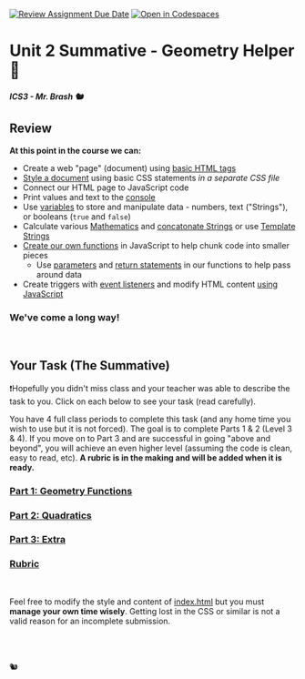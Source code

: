 [![Review Assignment Due Date](https://classroom.github.com/assets/deadline-readme-button-22041afd0340ce965d47ae6ef1cefeee28c7c493a6346c4f15d667ab976d596c.svg)](https://classroom.github.com/a/tsXAzHXV)
[![Open in Codespaces](https://classroom.github.com/assets/launch-codespace-2972f46106e565e64193e422d61a12cf1da4916b45550586e14ef0a7c637dd04.svg)](https://classroom.github.com/open-in-codespaces?assignment_repo_id=16719757)
# Unit 2 Summative - Geometry Helper 📐

##### ICS3 - Mr. Brash 🐿️


## Review

**At this point in the course we can:**
- Create a web "page" (document) using [basic HTML tags](https://www.w3schools.com/html/html5_syntax.asp)
- [Style a document](https://www.w3schools.com/html/html_css.asp) using basic CSS statements _in a separate CSS file_
- Connect our HTML page to JavaScript code
- Print values and text to the [console](https://www.w3schools.com/jsref/met_console_log.asp)
- Use [variables](https://www.w3schools.com/js/js_let.asp) to store and manipulate data - numbers, text ("Strings"), or booleans (`true` and `false`)
- Calculate various [Mathematics](https://www.w3schools.com/jsref/jsref_obj_math.asp) and [concatonate Strings](https://www.freecodecamp.org/learn/javascript-algorithms-and-data-structures/basic-javascript/concatenating-strings-with-plus-operator) or use [Template Strings](https://www.w3schools.com/js/js_string_templates.asp)
- [Create our own functions](https://www.w3schools.com/js/js_functions.asp) in JavaScript to help chunk code into smaller pieces
    - Use [parameters](https://www.w3schools.com/js/js_function_parameters.asp) and [return statements](https://www.w3schools.com/jsref/jsref_return.asp) in our functions to help pass around data
- Create triggers with [event listeners](https://www.w3schools.com/js/js_htmldom_eventlistener.asp) and modify HTML content [using JavaScript](https://www.w3schools.com/js/js_intro.asp)

### We've come a long way!

<br>

## Your Task (The Summative)

❗Hopefully you didn't miss class and your teacher was able to describe the task to you. Click on each below to see your task (read carefully).

You have 4 full class periods to complete this task (and any home time you wish to use but it is not forced). The goal is to complete Parts 1 & 2 (Level 3 & 4). If you move on to Part 3 and are successful in going "above and beyond", you will achieve an even higher level (assuming the code is clean, easy to read, etc). **A rubric is in the making and will be added when it is ready.**

### [Part 1: Geometry Functions](./TASKS/PART1.md)

### [Part 2: Quadratics](./TASKS/PART2.md)

### [Part 3: Extra](./TASKS/PART3.md)

### [Rubric](./TASKS/RUBRIC.md)

<br>

Feel free to modify the style and content of [index.html](./index.html) but you must **manage your own time wisely**. Getting lost in the CSS or similar is not a valid reason for an incomplete submission.

<br>
<br>

🐿️

